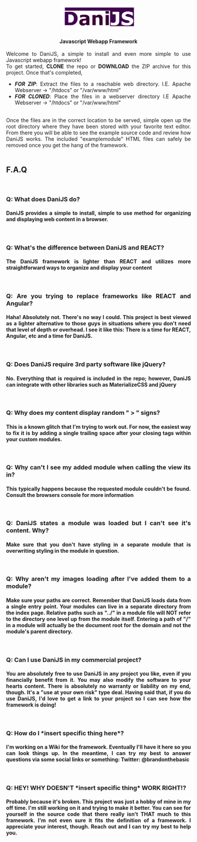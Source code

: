 <div style="width: 100%; text-align: center;"> 
  <img src="https://raw.githubusercontent.com/brandonworx/DaniJS/main/modules/examplemodule/logo.png" alt="DaniJS" style="width: 40%;" /><br />
  <br />
  <b>Javascript Webapp Framework</b>
  <br /><br />
  <div style="width: 100%; text-align: justify;">
    Welcome to DaniJS, a simple to install and even more simple to use Javascript webapp framework! <br />
    To get started, <b>CLONE</b> the repo or <b>DOWNLOAD</b> the ZIP archive for this project.
    Once that's completed, <br />
    <ul>
      <li><b><i>FOR ZIP</i></b>: Extract the files to a reachable web directory. I.E. Apache Webserver -> "/htdocs" or "/var/www/html"</li>
      <li><b><i>FOR CLONED</i></b>: Place the files in a webserver directory I.E Apache Webserver -> "/htdocs" or "/var/www/html"</li>
    </ul>
    <br />Once the files are in the correct location to be served, simple open up the root directory where they have been stored with your favorite text editor. From there you will be able to see the example source code and review how DaniJS works. The included "examplemodule" HTML files can safely be removed once you get the hang of the framework.
    <br /><br />
    <b><h2>F.A.Q</h2></b><br />
    <h3>Q: What does DaniJS do?</h3>
    <h4>DaniJS provides a simple to install, simple to use method for organizing and displaying web content in a browser.</h4>
    <br />
    <h3>Q: What's the difference between DaniJS and REACT?</h3>
    <h4>The DaniJS framework is lighter than REACT and utilizes more straightforward ways to organize and display your content</h4>
    <br />
    <h3>Q: Are you trying to replace frameworks like REACT and Angular?</h3>
    <h4>Haha! Absolutely not. There's no way I could. This project is best viewed as a lighter alternative to those guys in situations where you don't need that level of depth or overhead. I see it like this: There is a time for REACT, Angular, etc and a time for DaniJS.</h4>
    <br />
    <h3>Q: Does DaniJS require 3rd party software like jQuery?</h3>
    <h4>No. Everything that is required is included in the repo; however, DaniJS <b>can</b> integrate with other libraries such as MaterializeCSS and jQuery</h4>
    <br />
    <h3>Q: Why does my content display random " > " signs?</h3>
    <h4>This is a known glitch that I'm trying to work out. For now, the easiest way to fix it is by adding a single trailing space after your closing tags within your custom modules.</h4>
    <br />
    <h3>Q: Why can't I see my added module when calling the view its in?</h3>
    <h4>This typically happens because the requested module couldn't be found. Consult the browsers console for more information</h4>
    <br />
    <h3>Q: DaniJS states a module was loaded but I can't see it's content. Why?</h3>
    <h4>Make sure that you don't have styling in a separate module that is overwriting styling in the module in question.</h4>
    <br />
    <h3>Q: Why aren't my images loading after I've added them to a module?</h3>
    <h4>Make sure your paths are correct. Remember that DaniJS loads data from a single entry point. Your modules can live in a separate directory from the index page. Relative paths such as "../" in a module file will <b>NOT</b> refer to the directory one level up from the module itself. Entering a path of "/" in a module will actually be the document root for the domain and not the module's parent directory.</h4>
    <br />
    <h3>Q: Can I use DaniJS in my commercial project?</h3>
    <h4>You are absolutely free to use DaniJS in any project you like, even if you financially benefit from it. You may also modify the software to your hearts content. There is absolutely no warranty or liability on my end, though. It's a "use at your own risk" type deal. Having said that, if you do use DaniJS, I'd love to get a link to your project so I can see how the framework is doing!</h4>
    <br />
    <h3>Q: How do I *insert specific thing here*?</h3>
    <h4>I'm working on a Wiki for the framework. Eventually I'll have it here so you can look things up. In the meantime, I can try my best to answer questions via some social links or something: Twitter: @brandonthebasic</h4>
    <br />
    <h3>Q: HEY! WHY DOESN'T *insert specific thing* WORK RIGHT!?</h3>
    <h4>Probably because it's broken. This project was just a hobby of mine in my off time. I'm still working on it and trying to make it better. You can see for yourself in the source code that there really isn't THAT much to this framework. I'm not even sure it fits the definition of a framework. I appreciate your interest, though. Reach out and I can try my best to help you.</h4>
    <br />
  </div>
 </div>
